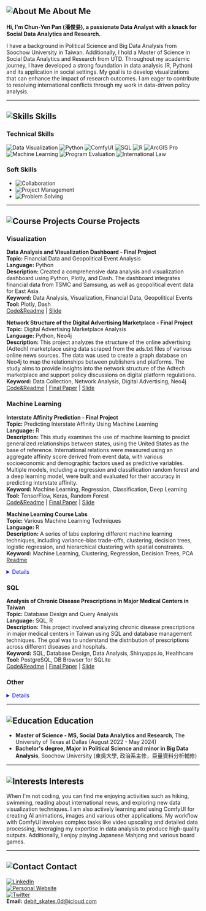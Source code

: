 ## ![About Me](https://via.placeholder.com/15/3498db/000000?text=+) About Me

**Hi, I'm Chun-Yen Pan (潘俊妟), a passionate Data Analyst with a knack for Social Data Analytics and Research.**

I have a background in Political Science and Big Data Analysis from Soochow University in Taiwan. Additionally, I hold a Master of Science in Social Data Analytics and Research from UTD. Throughout my academic journey, I have developed a strong foundation in data analysis (R, Python) and its application in social settings. My goal is to develop visualizations that can enhance the impact of research outcomes. I am eager to contribute to resolving international conflicts through my work in data-driven policy analysis.

---

## ![Skills](https://via.placeholder.com/15/3498db/000000?text=+) Skills

### Technical Skills

![Data Visualization](https://img.shields.io/badge/-Data_Visualization-4CAF50?style=flat-square&logo=tableau&logoColor=white)
![Python](https://img.shields.io/badge/-Python-3776AB?style=flat-square&logo=python&logoColor=white)
![ComfyUI](https://img.shields.io/badge/-ComfyUI-F7DF1E?style=flat-square&logo=ComfyUI&logoColor=black)
![SQL](https://img.shields.io/badge/-SQL-4479A1?style=flat-square&logo=postgresql&logoColor=white)
![R](https://img.shields.io/badge/-R-276DC3?style=flat-square&logo=r&logoColor=white)
![ArcGIS Pro](https://img.shields.io/badge/-ArcGIS_Pro-0072C6?style=flat-square&logo=esri&logoColor=white)
![Machine Learning](https://img.shields.io/badge/-Machine_Learning-FF6F61?style=flat-square&logo=python&logoColor=white)
![Program Evaluation](https://img.shields.io/badge/-Program_Evaluation-6A1B9A?style=flat-square)
![International Law](https://img.shields.io/badge/-International_Law-2C3E50?style=flat-square)

### Soft Skills

- ![Collaboration](https://img.shields.io/badge/-Collaboration-2ECC71?style=flat-square)
- ![Project Management](https://img.shields.io/badge/-Project_Management-E74C3C?style=flat-square)
- ![Problem Solving](https://img.shields.io/badge/-Problem_Solving-3498DB?style=flat-square)

---

## ![Course Projects](https://via.placeholder.com/15/3498db/000000?text=+) Course Projects

### Visualization
**Data Analysis and Visualization Dashboard - Final Project**  
**Topic:** Financial Data and Geopolitical Event Analysis  
**Language:** Python  
**Description:** Created a comprehensive data analysis and visualization dashboard using Python, Plotly, and Dash. The dashboard integrates financial data from TSMC and Samsung, as well as geopolitical event data for East Asia.  
**Keyword:** Data Analysis, Visualization, Financial Data, Geopolitical Events  
**Tool:** Plotly, Dash  
[Code&Readme](https://github.com/Jimpan0612/Python-Programming-EPPS-6317-) | [Slide](https://github.com/Jimpan0612/Python-Programming-EPPS-6317-/blob/main/FinalProject/slides/6317%20Project%20Proposal%20Jim.pdf)


**Network Structure of the Digital Advertising Marketplace - Final Project**  
**Topic:** Digital Advertising Marketplace Analysis  
**Language:** Python, Neo4j  
**Description:** This project analyzes the structure of the online advertising (Adtech) marketplace using data scraped from the ads.txt files of various online news sources. The data was used to create a graph database on Neo4j to map the relationships between publishers and platforms. The study aims to provide insights into the network structure of the Adtech marketplace and support policy discussions on digital platform regulations.  
**Keyword:** Data Collection, Network Analysis, Digital Advertising, Neo4j  
[Code&Readme](https://github.com/Jimpan0612/Data-Collection-and-Production-EPPS-6302-) | [Final Paper](https://github.com/Jimpan0612/Data-Collection-and-Production-EPPS-6302-/blob/main/Admapper_Project_Report.pdf) | [Slide](https://github.com/Jimpan0612/Data-Collection-and-Production-EPPS-6302-/blob/main/Network%20Structure%20of%20the%20Digital%20Advertising%20Marketplace.pdf)



### Machine Learning  

**Interstate Affinity Prediction - Final Project**  
**Topic:** Predicting Interstate Affinity Using Machine Learning  
**Language:** R  
**Description:** This study examines the use of machine learning to predict generalized relationships between states, using the United States as the base of reference. International relations were measured using an aggregate affinity score derived from event data, with various socioeconomic and demographic factors used as predictive variables. Multiple models, including a regression and classification random forest and a deep learning model, were built and evaluated for their accuracy in predicting interstate affinity.  
**Keyword:** Machine Learning, Regression, Classification, Deep Learning  
**Tool:** TensorFlow, Keras, Random Forest    
[Code&Readme](https://github.com/Jimpan0612/Knowledge-Mining-EPPS-6323-) | [Final Paper](https://github.com/Jimpan0612/Knowledge-Mining-EPPS-6323-/blob/main/Final%20Paper.pdf) | [Slide](https://github.com/Jimpan0612/Knowledge-Mining-EPPS-6323-/blob/main/Final%20Presentation.pdf)


**Machine Learning Course Labs**  
**Topic:** Various Machine Learning Techniques  
**Language:** R  
**Description:** A series of labs exploring different machine learning techniques, including variance-bias trade-offs, clustering, decision trees, logistic regression, and hierarchical clustering with spatial constraints.  
**Keyword:** Machine Learning, Clustering, Regression, Decision Trees, PCA  
[Readme](https://github.com/Jimpan0612/Machine-Learning-GISC-6323-/blob/main/README.md)


<details>
  <summary style="color:blue;cursor:pointer;">Details</summary>
  <div>
    <strong>Lab 1: Understanding the Variance and Bias Trade-off</strong><br>
    <strong>Description:</strong> In this lab, we explored the trade-offs between variance and bias in predictive modeling. The lab involved working with simulated data to understand how different levels of model complexity impact the variance and bias of the model's predictions.<br>
    <a href="https://github.com/Jimpan0612/Machine-Learning-GISC-6323-/tree/main/lab1/lab1%20homework">Code</a> | <a href="https://github.com/Jimpan0612/Machine-Learning-GISC-6323-/blob/main/lab1/lab1%20homework/Lab01_Jim.pdf">Slide</a><br>
    <br>
    <strong>Lab 2: K-means Clustering and PCA</strong><br>
    <strong>Description:</strong> This lab focused on implementing K-means clustering and Principal Component Analysis (PCA) for dimensionality reduction. The goal was to group similar data points and reduce the dimensionality of the dataset for better visualization and analysis.<br>
    <a href="https://github.com/Jimpan0612/Machine-Learning-GISC-6323-/tree/main/lab2">Code</a> | <a href="https://github.com/Jimpan0612/Machine-Learning-GISC-6323-/blob/main/lab2/Lab02_Jim.pdf">Slide</a><br>
    <br>
    <strong>Lab 3: Decision Trees and Random Forests</strong><br>
    <strong>Description:</strong> This lab explored decision trees and random forests for classification tasks. We implemented these models on a dataset and compared their performance.<br>
    <a href="https://github.com/Jimpan0612/Machine-Learning-GISC-6323-/tree/main/lab3/lab3%20homework">Code</a> | <a href="https://github.com/Jimpan0612/Machine-Learning-GISC-6323-/blob/main/lab3/lab3%20homework/Lab03_Jim.pdf">Slide</a><br>
    <br>
    <strong>Lab 4: Logistic Regression and ROC Analysis</strong><br>
    <strong>Description:</strong> In this lab, we worked on logistic regression for binary classification and performed ROC analysis to evaluate model performance.<br>
    <a href="https://github.com/Jimpan0612/Machine-Learning-GISC-6323-/tree/main/lab4/lab4%20hw">Code</a> | <a href="https://github.com/Jimpan0612/Machine-Learning-GISC-6323-/blob/main/lab4/lab4%20hw/Lab04_Jim.pdf">Slide</a><br>
    <br>
    <strong>Lab 5: Hierarchical Clustering under Spatial Constraints</strong><br>
    <strong>Description:</strong> This lab involved hierarchical clustering with spatial constraints to identify homogeneous regions within Texas based on various features.<br>
    <a href="https://github.com/Jimpan0612/Machine-Learning-GISC-6323-/tree/main/lab5">Code</a> | <a href="https://github.com/Jimpan0612/Machine-Learning-GISC-6323-/blob/main/lab5/Lab05MLSpring2023.pdf">Slide</a>
  </div>
</details>

### SQL
**Analysis of Chronic Disease Prescriptions in Major Medical Centers in Taiwan**  
**Topic:** Database Design and Query Analysis  
**Language:** SQL, R    
**Description:** This project involved analyzing chronic disease prescriptions in major medical centers in Taiwan using SQL and database management techniques. The goal was to understand the distribution of prescriptions across different diseases and hospitals.  
**Keyword:** SQL, Database Design, Data Analysis, Shinyapps.io, Healthcare  
**Tool:** PostgreSQL, DB Browser for SQLite    
[Code&Readme](https://github.com/Jimpan0612/Information-Management-EPPS-6354-) | [Final Paper](https://github.com/Jimpan0612/Information-Management-EPPS-6354-/blob/main/Jim_projectreport.pdf) | [Slide](https://github.com/Jimpan0612/Information-Management-EPPS-6354-/blob/main/dashboard_preview.png)

### Other
<details>
  <summary style="color:blue;cursor:pointer;">Details</summary>
  <div>
    <strong>Big Data Analysis - project</strong><br>
    <strong>Topic:</strong> Analysis of African swine fever<br>
    <strong>Language:</strong> R<br>
    <strong>Keyword:</strong> Big Data, Climate Change<br>
    <strong>Tool:</strong> ggplot2, swine fever<br>
    <a href="https://github.com/yourprofile/African-swine-fever-analysis">Code</a>
  </div>
</details>

---

## ![Education](https://via.placeholder.com/15/3498db/000000?text=+) Education

- **Master of Science - MS, Social Data Analytics and Research**, The University of Texas at Dallas (August 2022 - May 2024)
- **Bachelor's degree, Major in Political Science and minor in Big Data Analysis**, Soochow University (東吳大學, 政治系主修，巨量資料分析輔修)

---

## ![Interests](https://via.placeholder.com/15/3498db/000000?text=+) Interests

When I'm not coding, you can find me enjoying activities such as hiking, swimming, reading about international news, and exploring new data visualization techniques. I am also actively learning and using ComfyUI for creating AI animations, images and various other applications. My workflow with ComfyUI involves complex tasks like video upscaling and detailed data processing, leveraging my expertise in data analysis to produce high-quality outputs. Additionally, I enjoy playing Japanese Mahjong and various board games.

---

## ![Contact](https://via.placeholder.com/15/3498db/000000?text=+) Contact

[![LinkedIn](https://img.shields.io/badge/-LinkedIn-0077B5?style=flat-square&logo=linkedin&logoColor=white)](https://www.linkedin.com/in/chun-yen-pan-7867b0318)  
[![Personal Website](https://img.shields.io/badge/-Website-00A0DC?style=flat-square&logo=internet-explorer&logoColor=white)](https://jimpan0612.github.io)  
[![Twitter](https://img.shields.io/badge/-Twitter-1DA1F2?style=flat-square&logo=twitter&logoColor=white)](https://twitter.com/yourprofile)  
**Email:** debit_skates.0d@icloud.com
